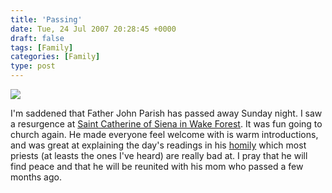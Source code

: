 ```yaml
---
title: 'Passing'
date: Tue, 24 Jul 2007 20:28:45 +0000
draft: false
tags: [Family]
categories: [Family]
type: post
---
```


![](http://www.stcathsiena.org/images/Fr%20John.jpg)

I'm saddened that Father John Parish has passed away Sunday night. I saw a resurgence at [Saint Catherine of Siena in Wake Forest](http://www.stcathsiena.org/). It was fun going to church again. He made everyone feel welcome with is warm introductions, and was great at explaining the day's readings in his [homily](http://en.wikipedia.org/wiki/Homily) which most priests (at leasts the ones I've heard) are really bad at. I pray that he will find peace and that he will be reunited with his mom who passed a few months ago.